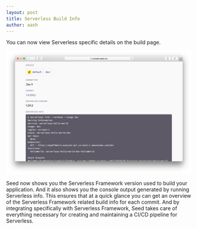 ```yaml
---
layout: post
title: Serverless Build Info
author: aash
---
```


You can now view Serverless specific details on the build page.

![Serverless build details in Seed](/assets/blog/serverless-build-info/serverless-build-details-in-seed.png)

Seed now shows you the Serverless Framework version used to build your application. And it also shows you the console output generated by running Serverless info. This ensures that at a quick glance you can get an overview of the Serverless Framework related build info for each commit. And by integrating specifically with Serverless Framework, Seed takes care of everything necessary for creating and maintaining a CI/CD pipeline for Serverless.
